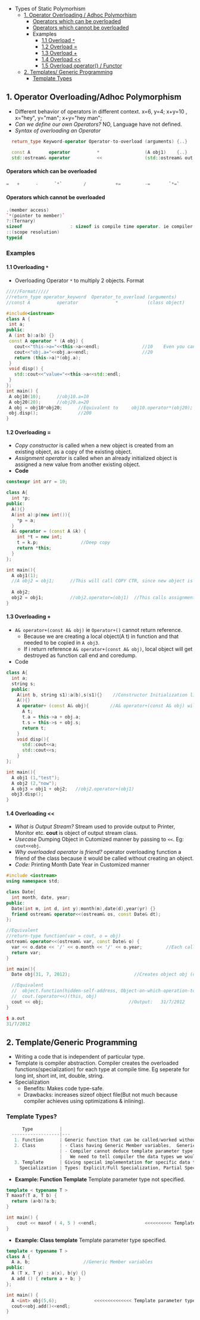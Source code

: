 - Types of Static Polymorhism
  - [1. Operator Overloading / Adhoc Polymorhism](#oo)
    - [Operators which can be overloaded](#can)
    - [Operators which cannot be overloaded](#cannot)
    - Examples
      - [1.1 Overload `*`](#overloadstar)
      - [1.2 Overload =](#overloadass)
      - [1.3 Overload +](#overloadplus)
      - [1.4 Overload <<](#overloadstream)
      - [1.5 Overload operator() / Functor](Operator_Overloading/Functor)
  - [2. Templates/ Generic Programming](#temp)
    - [Template Types](#tempt)

<a name=oo></a>
## 1. Operator Overloading/Adhoc Polymorphism
- Different behavior of operators in different context.    x=6, y=4; x+y=10 , x="hey", y="man"; x+y="hey man";
- *Can we define our own Operators?* NO, Language have not defined.                
- *Syntax of overloading an Operator*
```c++
  return_type Keyword-operator Operator-to-overload (arguments) {..}

  const A       operator          *                 (A obj1)    {..}
  std::ostream& operator          <<                (std::ostream& out, const *ptr)  
```

<a name=can></a>
#### Operators which can be overloaded
```c
=   +      -      `*`        /           +=         -=       `*=`         /=      ==      !=        >>        <<
```

<a name=cannot></a>
#### Operators which cannot be overloaded
```c++
.(member access)     
`*(pointer to member)`       
?:(Ternary)     
sizeof                  : sizeof is compile time operator. ie compiler places value in place of sizeof() at compile time. 
::(scope resolution)    
typeid
```

<a name=can></a>
### Examples
<a name=overloadstar></a>
#### 1.1 Overloading `*`
- Overloading Operator `*` to multiply 2 objects. Format
 ```c++
/////Format/////
//return_type operator_keyword  Operator_to_overload (arguments)
//const A          operator              *           (class object)

#include<iostream>
class A {
  int a;
public:
  A (int b):a(b) {}
  const A operator * (A obj) {
    cout<<"this->a="<<this->a<<endl;				//10	Even you can write a not this->a
    cout<<"obj.a="<<obj.a<<endl;					//20		
    return (this->a)*(obj.a);
  }
  void disp() {
    std::cout<<"value="<<this->a<<std::endl;
  }
};
int main() {
  A obj10(10);		//obj10.a=10
  A obj20(20);		//obj20.a=20
  A obj = obj10*obj20;		//Equivalent to 	obj10.operator*(obj20); 
  obj.disp();				//200
}
```

<a name=overloadass></a>
#### 1.2 Overloading =
- *Copy constructor* is called when a new object is created from an existing object, as a copy of the existing object.
- *Assignment operator* is called when an already initialized object is assigned a new value from another existing object.
- **Code**
```c++
constexpr int arr = 10;

class A{
  int *p;
public:
  A(){}
  A(int a):p(new int()){
    *p = a;
  }  
  A& operator = (const A &k) {
    int *t = new int;
    t = k.p;                //Deep copy
    return *this;
  }
};

int main(){
  A obj1(1);
  //A obj2 = obj1;      //This will call COPY CTR, since new object is getting created from existing object.
  
  A obj2;
  obj2 = obj1;          //obj2.operator=(obj1)  //This calls assignment operator
}
```

<a name=overloadplus></a>
#### 1.3 Overloading +
- `A& operator+(const A& obj)` ie `Operator+()` cannot return reference.
  - Because we are creating a local object(A t) in function and that needed to be copied in `A obj3`.
  - If i return reference `A& operator+(const A& obj)`, local object will get destroyed as function call end and coredump.
- Code
```c++
class A{
  int a;
  string s;
  public:
    A(int b, string s1):a(b),s(s1){}    //Constructor Initialization list: For initializing member variables of class.
    A(){}
    A operator+ (const A& obj){        //A& operator+(const A& obj) will not work, see above
      A t;
      t.a = this->a + obj.a;
      t.s = this->s + obj.s;
      return t;
    }
    void disp(){
      std::cout<<a;
      std::cout<<s;
    }
};

int main(){
  A obj1 (1,"test");
  A obj2 (2,"now");
  A obj3 = obj1 + obj2;   //obj2.operator+(obj1)
  obj3.disp();
}
```

<a name=overloadstream></a>
#### 1.4 Overloading <<
- *What is Output Stream?* Stream used to provide output to Printer, Monitor etc. **cout** is object of output stream class.
- *Usecase* Dumping Object in Cutomized manner by passing to `<<`. Eg: `cout<<obj`.
- *Why overloaded operator is friend?* operator overloading function a friend of the class because it would be called without creating an object.
- _Code:_ Printing Month Date Year in Customized manner
```c++
#include <iostream>
using namespace std;

class Date{
  int month, date, year;
public:
  Date(int m, int d, int y):month(m),date(d),year(yr) {}
  friend ostream& operator<<(ostream& os, const Date& dt);
};

//Equivalent
//return-type function(var = cout, o = obj)
ostream& operator<<(ostream& var, const Date& o) { 
  var << o.date << '/' << o.month << '/' << o.year;         //Each call to << passes data to 'cout' which dumps on stdout
  return var;
}

int main(){
  Date obj(31, 7, 2012);                        //Creates object obj (date=31, month=7, year=2013)

  //Equivalent    
  //  object.function(hidden-self-address, Object-on-which-operation-to-applied)
  //  cout.(operator<<)(this, obj)
  cout << obj;                                //Output:   31/7/2012
}

$ a.out
31/7/2012
```

<a name=temp></a>
## 2. Template/Generic Programming
- Writing a code that is independent of particular type.
- Template is compiler abstraction. Compiler creates the overloaded functions(specialization) for each type at compile time. Eg seperate for long int, short int, int, double, string.
- Specialization 
  - Benefits: Makes code type-safe.
  - Drawbacks: increases sizeof object file(But not much because compiler achieves using optimizations & inlining).
    
<a name=tempt></a>
### Template Types?
```c
      Type          |
  ------------------|---
   1. Function      | Generic function that can be called/worked without particular type
   2. Class         | - Class having Generic Member variables,  Generic Member functions
                    | - Compiler cannot deduce template parameter type(s) for class template.
                    |   We need to tell compiler the data types we would be using
   3. Template      | Giving special implementation for specific data type of class and Generic for all others.
     Specialization | Types: Explicit/Full Specialization, Partial Specialization
```

- **Example: Function Template** Template parameter type not specified.
```c++
template < typename T >
T maxof(T a, T b) {
  return (a>b)?a:b;
}

int main() {
	cout << maxof ( 4, 5 ) <<endl;  				<<<<<<<<<< Template parameter type not specified.
}
```
- **Example: Class template** Template parameter type specified.
```c++
template < typename T >
class A {
  A a, b;                    //Generic Member variables
public:
  A (T x, T y) : a(x), b(y) {}
  A add () { return a + b; }
};

int main() {
  A <int> obj(5,6);              <<<<<<<<<<<<<< Template parameter type specified.
  cout<<obj.add()<<endl;
}
```
